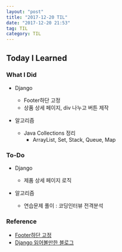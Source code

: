 ```yaml
---
layout: "post"
title: "2017-12-20 TIL"
date: "2017-12-20 21:53"
tag: TIL
category: TIL
---
```



## Today I Learned

### What I Did
* Django
  - Footer하단 고정
  - 상품 상세 페이지, div 나누고 버튼 제작

* 알고리즘
  - Java Collections 정리
    - ArrayList, Set, Stack, Queue, Map

### To-Do
* Django
  - 제품 상세 페이지 로직

* 알고리즘
  - 연습문제 풀이 : 코딩인터뷰 전격분석

### Reference
* [Footer하단 고정](http://nuli.navercorp.com/sharing/blog/post/634)
* [Django 읽어볼만한 블로그](https://simpleisbetterthancomplex.com/tag/django/)
